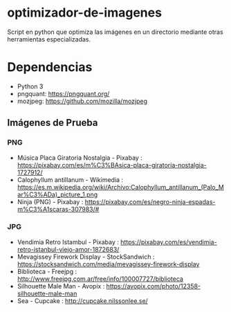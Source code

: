 # optimizador-de-imagenes
Script en python que optimiza las imágenes en un directorio mediante otras herramientas especializadas.

# Dependencias

* Python 3
* pngquant: https://pngquant.org/
* mozjpeg: https://github.com/mozilla/mozjpeg

## Imágenes de Prueba

### PNG

* Música Placa Giratoria Nostalgia - Pixabay : https://pixabay.com/es/m%C3%BAsica-placa-giratoria-nostalgia-1727912/
* Calophyllum antillanum - Wikimedia : https://es.m.wikipedia.org/wiki/Archivo:Calophyllum_antillanum_(Palo_Mar%C3%ADa)_picture_1.png
* Ninja (PNG) - Pixabay : https://pixabay.com/es/negro-ninja-espadas-m%C3%A1scaras-307983/#

### JPG

* Vendimia Retro Istambul - Pixabay : https://pixabay.com/es/vendimia-retro-istanbul-viejo-amor-1872683/
* Mevagissey Firework Display - StockSandwich : https://stocksandwich.com/media/mevagissey-firework-display
* Biblioteca - Freejpg : http://www.freejpg.com.ar/free/info/100007727/biblioteca
* Silhouette Male Man - Avopix : https://avopix.com/photo/12358-silhouette-male-man
* Sea - Cupcake : http://cupcake.nilssonlee.se/
